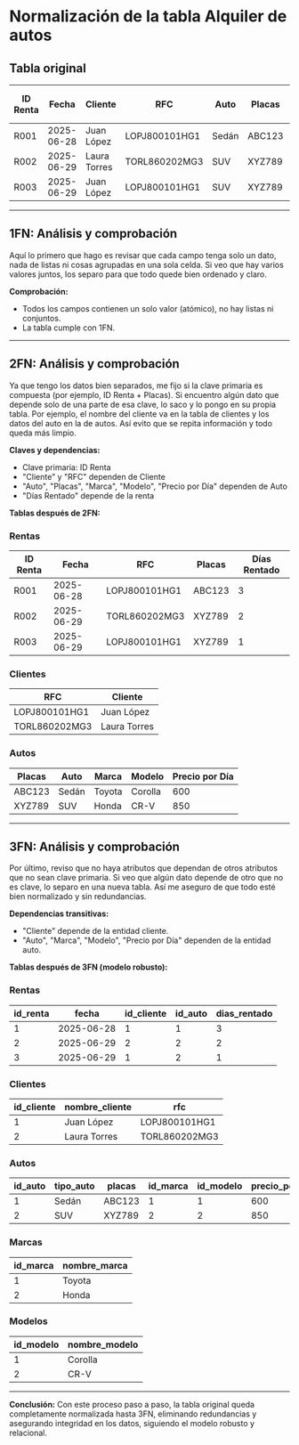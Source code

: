 # Normalización de la tabla Alquiler de autos

## Tabla original

| ID Renta | Fecha      | Cliente       | RFC           | Auto  | Placas  | Marca  | Modelo | Precio por Día | Días Rentado |
|----------|------------|--------------|---------------|-------|---------|--------|--------|----------------|--------------|
| R001     | 2025-06-28 | Juan López   | LOPJ800101HG1 | Sedán | ABC123  | Toyota | Corolla| 600            | 3            |
| R002     | 2025-06-29 | Laura Torres | TORL860202MG3 | SUV   | XYZ789  | Honda  | CR-V   | 850            | 2            |
| R003     | 2025-06-29 | Juan López   | LOPJ800101HG1 | SUV   | XYZ789  | Honda  | CR-V   | 850            | 1            |

---

## 1FN: Análisis y comprobación
Aquí lo primero que hago es revisar que cada campo tenga solo un dato, nada de listas ni cosas agrupadas en una sola celda. Si veo que hay varios valores juntos, los separo para que todo quede bien ordenado y claro.

**Comprobación:**
- Todos los campos contienen un solo valor (atómico), no hay listas ni conjuntos.
- La tabla cumple con 1FN.

---

## 2FN: Análisis y comprobación
Ya que tengo los datos bien separados, me fijo si la clave primaria es compuesta (por ejemplo, ID Renta + Placas). Si encuentro algún dato que depende solo de una parte de esa clave, lo saco y lo pongo en su propia tabla. Por ejemplo, el nombre del cliente va en la tabla de clientes y los datos del auto en la de autos. Así evito que se repita información y todo queda más limpio.

**Claves y dependencias:**
- Clave primaria: ID Renta
- "Cliente" y "RFC" dependen de Cliente
- "Auto", "Placas", "Marca", "Modelo", "Precio por Día" dependen de Auto
- "Días Rentado" depende de la renta

**Tablas después de 2FN:**

### Rentas
| ID Renta | Fecha      | RFC           | Placas  | Días Rentado |
|----------|------------|---------------|---------|--------------|
| R001     | 2025-06-28 | LOPJ800101HG1 | ABC123  | 3            |
| R002     | 2025-06-29 | TORL860202MG3 | XYZ789  | 2            |
| R003     | 2025-06-29 | LOPJ800101HG1 | XYZ789  | 1            |

### Clientes
| RFC           | Cliente       |
|---------------|--------------|
| LOPJ800101HG1 | Juan López   |
| TORL860202MG3 | Laura Torres |

### Autos
| Placas  | Auto  | Marca  | Modelo | Precio por Día |
|---------|-------|--------|--------|----------------|
| ABC123  | Sedán | Toyota | Corolla| 600            |
| XYZ789  | SUV   | Honda  | CR-V   | 850            |

---

## 3FN: Análisis y comprobación
Por último, reviso que no haya atributos que dependan de otros atributos que no sean clave primaria. Si veo que algún dato depende de otro que no es clave, lo separo en una nueva tabla. Así me aseguro de que todo esté bien normalizado y sin redundancias.

**Dependencias transitivas:**
- "Cliente" depende de la entidad cliente.
- "Auto", "Marca", "Modelo", "Precio por Día" dependen de la entidad auto.

**Tablas después de 3FN (modelo robusto):**

### Rentas
| id_renta | fecha      | id_cliente | id_auto | dias_rentado |
|----------|------------|------------|---------|--------------|
| 1        | 2025-06-28 | 1          | 1       | 3            |
| 2        | 2025-06-29 | 2          | 2       | 2            |
| 3        | 2025-06-29 | 1          | 2       | 1            |

### Clientes
| id_cliente | nombre_cliente | rfc           |
|------------|---------------|---------------|
| 1          | Juan López    | LOPJ800101HG1 |
| 2          | Laura Torres  | TORL860202MG3 |

### Autos
| id_auto | tipo_auto | placas  | id_marca | id_modelo | precio_por_dia |
|---------|-----------|---------|----------|-----------|----------------|
| 1       | Sedán     | ABC123  | 1        | 1         | 600            |
| 2       | SUV       | XYZ789  | 2        | 2         | 850            |

### Marcas
| id_marca | nombre_marca |
|----------|--------------|
| 1        | Toyota       |
| 2        | Honda        |

### Modelos
| id_modelo | nombre_modelo |
|-----------|---------------|
| 1         | Corolla       |
| 2         | CR-V          |

---

**Conclusión:**
Con este proceso paso a paso, la tabla original queda completamente normalizada hasta 3FN, eliminando redundancias y asegurando integridad en los datos, siguiendo el modelo robusto y relacional.

